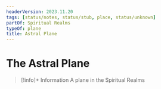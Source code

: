 ```yaml
---
headerVersion: 2023.11.20
tags: [status/notes, status/stub, place, status/unknown]
partOf: Spiritual Realms
typeOf: plane
title: Astral Plane
---
```

# The Astral Plane
>[!info]+ Information
> A plane in the Spiritual Realms
